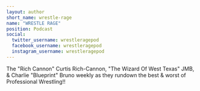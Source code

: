 ```yaml
---
layout: author
short_name: wrestle-rage
name: "WRESTLE RAGE"
position: Podcast
social:
  twitter_username: wrestleragepod
  facebook_username: wrestleragepod
  instagram_username: wrestleragepod
---
```

The "Rich Cannon" Curtis Rich-Cannon, "The Wizard Of West Texas" JMB, & Charlie "Blueprint" Bruno weekly as they rundown the best & worst of Professional Wrestling!!
